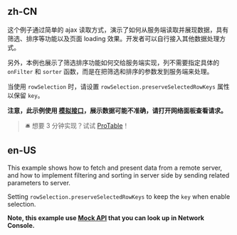 ## zh-CN

这个例子通过简单的 ajax 读取方式，演示了如何从服务端读取并展现数据，具有筛选、排序等功能以及页面 loading 效果。开发者可以自行接入其他数据处理方式。

另外，本例也展示了筛选排序功能如何交给服务端实现，列不需要指定具体的 `onFilter` 和 `sorter` 函数，而是在把筛选和排序的参数发到服务端来处理。

当使用 `rowSelection` 时，请设置 `rowSelection.preserveSelectedRowKeys` 属性以保留 `key`。

**注意，此示例使用 [模拟接口](https://mocky.io)，展示数据可能不准确，请打开网络面板查看请求。**

> 🛎️ 想要 3 分钟实现？试试 [ProTable](https://procomponents.ant.design/components/table)！

## en-US

This example shows how to fetch and present data from a remote server, and how to implement filtering and sorting in server side by sending related parameters to server.

Setting `rowSelection.preserveSelectedRowKeys` to keep the `key` when enable selection.

**Note, this example use [Mock API](https://mocky.io) that you can look up in Network Console.**
